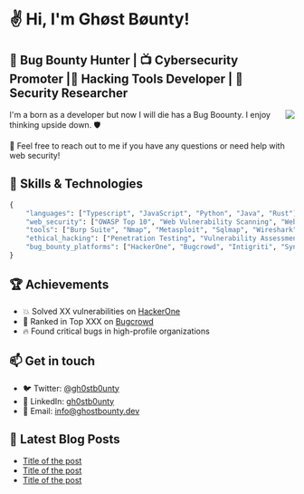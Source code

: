 # ✌️ Hi, I'm Ghøst Bøunty!

## 🐛 Bug Bounty Hunter | 📺 Cybersecurity Promoter |🔨 Hacking Tools Developer | 🧪 Security Researcher 

<img align="right" src="https://github-readme-stats.vercel.app/api?username=yourusername&show_icons=true&theme=radical&count_private=true" />

I'm a born as a developer but now I will die has a Bug Boounty. I enjoy thinking upside down. 🛡️

📌 Feel free to reach out to me if you have any questions or need help with web security!

## 🚀 Skills & Technologies

```python
{
    "languages": ["Typescript", "JavaScript", "Python", "Java", "Rust"],
    "web_security": ["OWASP Top 10", "Web Vulnerability Scanning", "Web Exploitation"],
    "tools": ["Burp Suite", "Nmap", "Metasploit", "Sqlmap", "Wireshark"],
    "ethical_hacking": ["Penetration Testing", "Vulnerability Assessment", "Exploit Development"],
    "bug_bounty_platforms": ["HackerOne", "Bugcrowd", "Intigriti", "Synack", "YesWeHack"],
}
```

## 🏆 Achievements

- 💥 Solved XX vulnerabilities on [HackerOne](https://hackerone.com)
- 🏅 Ranked in Top XXX on [Bugcrowd](https://www.bugcrowd.com)
- 🔥 Found critical bugs in high-profile organizations

## 📫 Get in touch

- 🐦 Twitter: [@gh0stb0unty](https://twitter.com/gh0stb0unty)
- 💼 LinkedIn: [gh0stb0unty](https://www.linkedin.com/in/yourlinkedin/)
- 📧 Email: [info@ghostbounty.dev](mailto:info@ghostbounty.dev)

## 📖 Latest Blog Posts

<!-- BLOG-POST-LIST:START -->
- [Title of the post](https://ghostbounty.dev/post-1)
- [Title of the post](https://ghostbounty.dev/post-2)
- [Title of the post](https://ghostbounty.dev/post-3)
<!-- BLOG-POST-LIST:END -->

